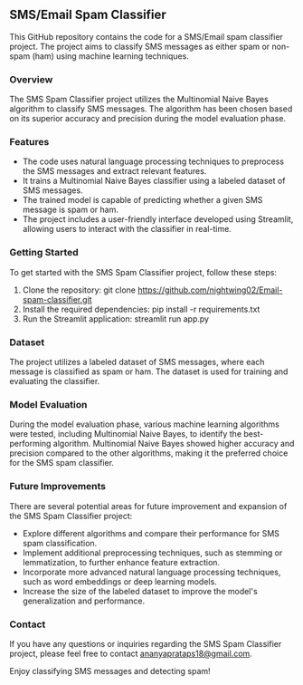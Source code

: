 ## SMS/Email Spam Classifier

This GitHub repository contains the code for a SMS/Email spam classifier project. The project aims to classify SMS messages as either spam or non-spam (ham) using machine learning techniques.

### Overview

The SMS Spam Classifier project utilizes the Multinomial Naive Bayes algorithm to classify SMS messages. The algorithm has been chosen based on its superior accuracy and precision during the model evaluation phase.

### Features

- The code uses natural language processing techniques to preprocess the SMS messages and extract relevant features.
- It trains a Multinomial Naive Bayes classifier using a labeled dataset of SMS messages.
- The trained model is capable of predicting whether a given SMS message is spam or ham.
- The project includes a user-friendly interface developed using Streamlit, allowing users to interact with the classifier in real-time.

### Getting Started

To get started with the SMS Spam Classifier project, follow these steps:

1. Clone the repository: git clone https://github.com/nightwing02/Email-spam-classifier.git
3. Install the required dependencies: pip install -r requirements.txt
4. Run the Streamlit application: streamlit run app.py

### Dataset

The project utilizes a labeled dataset of SMS messages, where each message is classified as spam or ham. The dataset is used for training and evaluating the classifier.

### Model Evaluation

During the model evaluation phase, various machine learning algorithms were tested, including Multinomial Naive Bayes, to identify the best-performing algorithm. Multinomial Naive Bayes showed higher accuracy and precision compared to the other algorithms, making it the preferred choice for the SMS spam classifier.

### Future Improvements

There are several potential areas for future improvement and expansion of the SMS Spam Classifier project:

- Explore different algorithms and compare their performance for SMS spam classification.
- Implement additional preprocessing techniques, such as stemming or lemmatization, to further enhance feature extraction.
- Incorporate more advanced natural language processing techniques, such as word embeddings or deep learning models.
- Increase the size of the labeled dataset to improve the model's generalization and performance.

### Contact

If you have any questions or inquiries regarding the SMS Spam Classifier project, please feel free to contact ananyaprataps18@gmail.com.

Enjoy classifying SMS messages and detecting spam!
